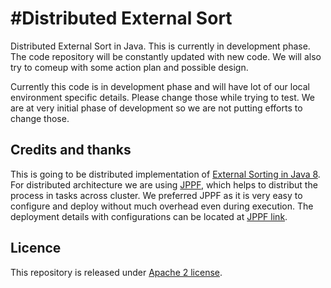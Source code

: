#Distributed External Sort
=======================

Distributed External Sort in Java. This is currently in development phase. The code repository will be constantly updated with new code.
We will also try to comeup with some action plan and possible design.

Currently this code is in development phase and will have lot of our local environment specific details. Please change those while trying to test. We are at very initial phase of development so we are not putting efforts to change those.

## Credits and thanks
This is going to be distributed implementation of [External Sorting in Java 8](https://github.com/lemire/externalsortinginjava8).
For distributed architecture we are using [JPPF](http://www.jppf.org/), which helps to distribut the process in tasks across cluster. We preferred JPPF as it is very easy to configure and deploy without much overhead even during execution. The deployment details with configurations can be located at [JPPF link](http://www.jppf.org/doc/v4/index.php?title=Main_Page).

## Licence 
This repository is released under [Apache 2 license](https://github.com/wkapil/distributedexternalsort/blob/master/LICENSE).
